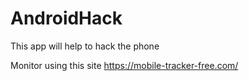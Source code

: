 # AndroidHack
This app will help to hack the phone

Monitor using this site
https://mobile-tracker-free.com/
